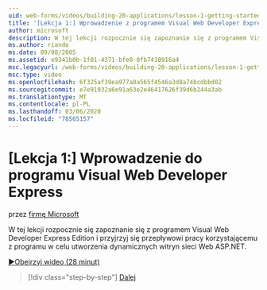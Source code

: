 ```yaml
---
uid: web-forms/videos/building-20-applications/lesson-1-getting-started-with-visual-web-developer-express
title: '[Lekcja 1:] Wprowadzenie z programem Visual Web Developer Express | Microsoft Docs'
author: microsoft
description: W tej lekcji rozpocznie się zapoznanie się z programem Visual Web Developer Express Edition i przyjrzyj się przepływowi pracy korzystającemu z programu do kompilowania dyn...
ms.author: riande
ms.date: 09/08/2005
ms.assetid: e9341b0b-1f01-4371-bfe0-0fb7410916a4
msc.legacyurl: /web-forms/videos/building-20-applications/lesson-1-getting-started-with-visual-web-developer-express
msc.type: video
ms.openlocfilehash: 6f325af39ea977a0a565f4546a3d8a74bcdbbd02
ms.sourcegitcommit: e7e91932a6e91a63e2e46417626f39d6b244a3ab
ms.translationtype: MT
ms.contentlocale: pl-PL
ms.lasthandoff: 03/06/2020
ms.locfileid: "78565157"
---
```

# <a name="lesson-1-getting-started-with-visual-web-developer-express"></a>[Lekcja 1:] Wprowadzenie do programu Visual Web Developer Express

przez [firmę Microsoft](https://github.com/microsoft)

W tej lekcji rozpocznie się zapoznanie się z programem Visual Web Developer Express Edition i przyjrzyj się przepływowi pracy korzystającemu z programu w celu utworzenia dynamicznych witryn sieci Web ASP.NET.

[&#9654;Obejrzyj wideo (28 minut)](https://channel9.msdn.com/Blogs/ASP-NET-Site-Videos/lesson-1-getting-started-with-visual-web-developer-express)

> [!div class="step-by-step"]
> [Dalej](lesson-2-creating-a-web-forms-user-interface.md)
